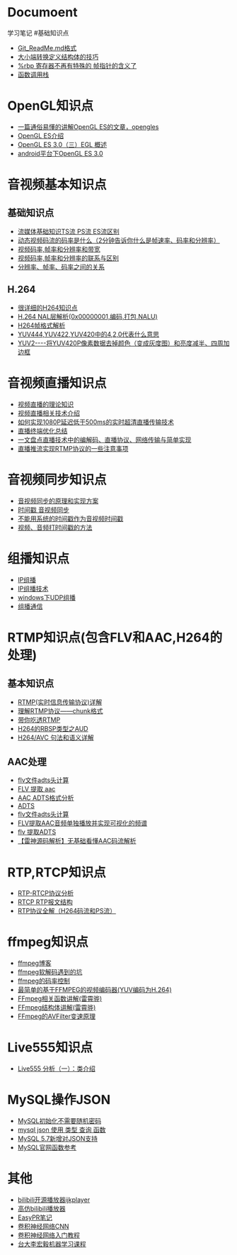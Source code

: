 # Documoent


学习笔记
#基础知识点
- [Git_ReadMe.md格式](https://www.jianshu.com/p/9ab92efc286a)<br>
- [大小端转换定义结构体的技巧](https://blog.csdn.net/algebra007/article/details/78424343)<br>
- [%rbp 寄存器不再有特殊的 帧指针的含义了](https://blog.csdn.net/liutianshx2012/article/details/80811116)<br>
- [函数调用栈](https://www.jianshu.com/p/0299f56edab5)<br>

# OpenGL知识点
- [一篇通俗易懂的讲解OpenGL ES的文章，opengles](https://blog.csdn.net/qq_29028177/article/details/78169006)<br>
- [OpenGL ES介绍](https://www.jianshu.com/p/99daa25b4573)<br>
- [OpenGL ES 3.0（三）EGL 概述](https://blog.csdn.net/u011330638/article/details/81591490)<br> 
- [android平台下OpenGL ES 3.0](https://blog.csdn.net/byhook/article/details/83759218)<br>

# 音视频基本知识点
## 基础知识点
- [流媒体基础知识TS流 PS流 ES流区别](https://blog.csdn.net/xswy1/article/details/81609427)<br>
- [动态视频码流的码率是什么（2分钟告诉你什么是帧速率、码率和分辨率）](https://ssffx.com/wangzhanjianshe/39265.html)<br>
- [视频码率,帧率和分辨率和带宽](https://www.jianshu.com/p/9d2b3099f5cc)<br>  
- [视频码率,帧率和分辨率的联系与区别](https://blog.csdn.net/gabbzang/article/details/37656973)<br>  
- [分辨率、帧率、码率之间的关系](https://www.jianshu.com/p/6a58ac81f25f)<br>

## H.264
- [很详细的H264知识点](https://blog.csdn.net/shaqoneal)<br>
- [H.264 NAL层解析(0x00000001,编码,打包,NALU)](https://blog.csdn.net/wudebao5220150/article/details/13810671)<br>
- [H264帧格式解析](https://blog.csdn.net/zhaoyun_zzz/article/details/87302600)<br>
- [YUV444,YUV422,YUV420中的4,2,0代表什么意思](https://ask.csdn.net/questions/390222)<br>
- [YUV2----将YUV420P像素数据去掉颜色（变成灰度图）和亮度减半、四周加边框](https://blog.csdn.net/qingkongyeyue/article/details/52801396)<br>  

# 音视频直播知识点
- [视频直播的理论知识](https://www.jianshu.com/p/04b5b1e4ff27)<br>
- [视频直播相关技术介绍](https://cloud.tencent.com/developer/article/1394286)<br>
- [如何实现1080P延迟低于500ms的实时超清直播传输技术](http://www.yunweipai.com/archives/9037.html)<br>
- [直播终端优化总结](http://bupojung.github.io/blog/2017/02/16/zhi-bo-zhong-duan-you-hua-zong-jie/)<br>
- [一文盘点直播技术中的编解码、直播协议、网络传输与简单实现](https://zhuanlan.zhihu.com/p/47773064)<br>
- [直播推流实现RTMP协议的一些注意事项](https://www.jianshu.com/p/00aceabce944)<br>

# 音视频同步知识点
- [音视频同步的原理和实现方案](http://www.fengakj.com/jszc/2019-07/02/NewsView-1395.html)<br>
- [时间戳 音视频同步](https://www.cnblogs.com/my_life/articles/6842155.html)<br>
- [不能用系统的时间戳作为音视频时间戳](https://www.jianshu.com/p/a9c2857d1270)<br>
- [视频、音频打时间戳的方法](https://www.cnblogs.com/lidabo/p/7217653.html)<br>

# 组播知识点
- [IP组播](https://blog.csdn.net/liujianfeng1984/article/details/44138671)<br>  
- [IP组播技术](https://www.cnblogs.com/ricksteves/p/9702598.html)<br> 
- [windows下UDP组播](https://blog.csdn.net/a1173356881/article/details/81608868)<br>
- [组播通信](https://blog.csdn.net/zhongta/article/details/89387402)<br> 

# RTMP知识点(包含FLV和AAC,H264的处理)
## 基本知识点
- [RTMP(实时信息传输协议)详解](https://blog.csdn.net/ilv_xj/article/details/79054013)<br>
- [理解RTMP协议——chunk格式](https://blog.csdn.net/lightfish_zhang/article/details/88681828)<br>
- [带你吃透RTMP](http://mingyangshang.github.io/2016/03/06/RTMP%E5%8D%8F%E8%AE%AE/)<br>
- [H264的RBSP类型之AUD](https://blog.csdn.net/u012587637/article/details/81263491)<br>
- [H264/AVC 句法和语义详解](https://www.jianshu.com/p/5f89ea2c3a28)<br>

## AAC处理
- [flv文件adts头计算](https://blog.jianchihu.net/flv-aac-add-adtsheader.html)<br>
- [FLV 提取 aac](https://blog.csdn.net/riven_mingri/article/details/62428302)<br>
- [AAC ADTS格式分析](https://www.cnblogs.com/zhangxuan/p/8809245.html)<br>
- [ADTS](https://blog.csdn.net/tantion/article/details/82743942)<br>    
- [flv文件adts头计算](https://blog.jianchihu.net/flv-aac-add-adtsheader.html)<br> 
- [FLV提取AAC音频单独播放并实现可视化的频谱](https://blog.csdn.net/dingbenji5337/article/details/102346210)<br>
- [flv  提取ADTS](https://blog.csdn.net/riven_mingri/article/details/62428302)<br>  
- [【雷神源码解析】无基础看懂AAC码流解析](https://www.cnblogs.com/daner1257/p/10709233.html)<br>

# RTP,RTCP知识点
- [RTP-RTCP协议分析](https://blog.csdn.net/hrbeuwhw/article/details/8135109)<br>
- [RTCP RTP报文结构](https://blog.csdn.net/shangbolei/article/details/50981137)<br>
- [RTP协议全解（H264码流和PS流）](https://blog.csdn.net/bytxl/article/details/50395427)<br>

# ffmpeg知识点
- [ffmpeg博客](https://www.cnblogs.com/leisure_chn/)<br>   
- [ffmpeg软解码遇到的坑](https://juejin.im/post/5c2ade8ee51d4524384a9e27)<br>            
- [ffmpeg的码率控制](https://blog.csdn.net/maoxueer/article/details/2984079)<br>
- [最简单的基于FFMPEG的视频编码器(YUV编码为H.264)](https://blog.csdn.net/leixiaohua1020/article/details/25430425)<br>
- [FFmpeg相关函数讲解(雷霄骅)](https://blog.csdn.net/leixiaohua1020/article/details/41199947)<br>
- [FFmpeg结构体讲解(雷霄骅)](https://blog.csdn.net/leixiaohua1020/article/details/11693997)<br>
- [FFmpeg的AVFilter变速原理](https://blog.csdn.net/myvest/article/details/95024652)<br>

# Live555知识点
- [Live555 分析（一）：类介绍](https://www.cnblogs.com/cslunatic/p/3756417.html)<br>

# MySQL操作JSON
- [MySQL初始化不需要随机密码](https://blog.csdn.net/baobei0220/article/details/90265681)<br>
- [mysql json 使用 类型 查询 函数](https://www.cnblogs.com/ooo0/p/9309277.html)<br>
- [MySQL 5.7新增对JSON支持](https://blog.csdn.net/szxiaohe/article/details/82772881)<br>
- [MySQL官网函数参考](https://dev.mysql.com/doc/refman/5.7/en/json-function-reference.html)<br>

# 其他
- [bilibili开源播放器ijkplayer](https://github.com/bilibili/ijkplayer)<br>
- [高仿bilibili播放器](https://github.com/MichaelHuyp/Bilibili_Wuxianda)<br>
- [EasyPR笔记](https://www.cnblogs.com/subconscious/p/3979988.html)<br>
- [卷积神经网络CNN](https://blog.csdn.net/weixin_42451919/article/details/81381294)<br>   
- [卷积神经网络入门教程](https://blog.csdn.net/kane7csdn/article/details/83617086)<br>
- [台大李宏毅机器学习课程](https://blog.csdn.net/shine19930820/article/details/80202802)<br>
